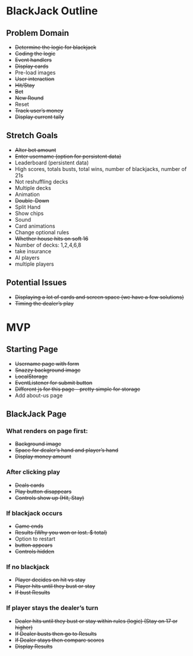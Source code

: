 # BlackJack Outline

## Problem Domain
* ~~Determine the logic for blackjack~~
* ~~Coding the logic~~
* ~~Event handlers~~
* ~~Display cards~~
* Pre-load images
* ~~User interaction~~
* ~~Hit/Stay~~
* ~~Bet~~
* ~~New Round~~
* Reset
* ~~Track user’s money~~
* ~~Display current tally~~

## Stretch Goals
* ~~Alter bet amount~~
* ~~Enter username (option for persistent data)~~
* Leaderboard (persistent data)
* High scores, totals busts, total wins, number of blackjacks, number of 21s
* Not reshuffling decks
* Multiple decks
* Animation
* ~~Double-Down~~
* Split Hand
* Show chips
* Sound
* Card animations
* Change optional rules
* ~~Whether house hits on soft 16~~
* Number of decks: 1,2,4,6,8
* take insurance
* AI players
* multiple players

## Potential Issues
* ~~Displaying a lot of cards and screen space (we have a few solutions)~~
* ~~Timing the dealer’s play~~

# MVP

## Starting Page

* ~~Username page with form~~
* ~~Snazzy background image~~
* ~~LocalStorage~~
* ~~EventListener for submit button~~
* ~~Different js for this page - pretty simple for storage~~
* Add about-us page

## BlackJack Page

### What renders on page first:
* ~~Background image~~
* ~~Space for dealer’s hand and player’s hand~~
* ~~Display money amount~~

### After clicking play
* ~~Deals cards~~
* ~~Play button disappears~~
* ~~Controls show up (Hit, Stay)~~

### If blackjack occurs
* ~~Game ends~~
* ~~Results (Why you won or lost. $ total)~~
* Option to restart
* ~~button appears~~
* ~~Controls hidden~~

### If no blackjack
* ~~Player decides on hit vs stay~~
* ~~Player hits until they bust or stay~~
* ~~If bust Results~~

### If player stays the dealer’s turn
* ~~Dealer hits until they bust or stay within rules (logic) (Stay on 17 or higher)~~
* ~~If Dealer busts then go to Results~~
* ~~If Dealer stays then compare scores~~
* ~~Display Results~~
